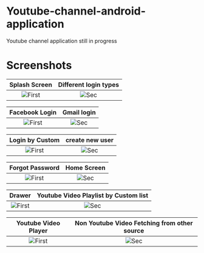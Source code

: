 # Youtube-channel-android-application
Youtube channel application still in progress 

# Screenshots

| Splash Screen | Different login types 
|:-:|:-:|
| ![First](https://github.com/mayurkadampro/Youtube-channel-android-application/blob/master/Snapshots/Splash%20Screen.png) | ![Sec](https://github.com/mayurkadampro/Youtube-channel-android-application/blob/master/Snapshots/Login%20by%20different%20way.png) |

| Facebook Login | Gmail login
|:-:|:-:|
| ![First](https://github.com/mayurkadampro/Youtube-channel-android-application/blob/master/Snapshots/facebook%20login.png) | ![Sec](https://github.com/mayurkadampro/Youtube-channel-android-application/blob/master/Snapshots/gmail%20login.png) |

| Login by Custom | create new user
|:-:|:-:|
| ![First](https://github.com/mayurkadampro/Youtube-channel-android-application/blob/master/Snapshots/login%20by%20new%20user.png) | ![Sec](https://github.com/mayurkadampro/Youtube-channel-android-application/blob/master/Snapshots/create%20account.png) |


| Forgot Password | Home Screen
|:-:|:-:|
| ![First](https://github.com/mayurkadampro/Youtube-channel-android-application/blob/master/Snapshots/forgot%20password.png) | ![Sec](https://github.com/mayurkadampro/Youtube-channel-android-application/blob/master/Snapshots/home%20screen.png) |

| Drawer | Youtube Video Playlist by Custom list
|:-:|:-:|
| ![First](https://github.com/mayurkadampro/Youtube-channel-android-application/blob/master/Snapshots/drawer.png) | ![Sec](https://github.com/mayurkadampro/Youtube-channel-android-application/blob/master/Snapshots/youtube%20video%20playlist.png) |

| Youtube Video Player | Non Youtube Video Fetching from other source
|:-:|:-:|
| ![First](https://github.com/mayurkadampro/Youtube-channel-android-application/blob/master/Snapshots/youtube%20video%20player.png) | ![Sec](https://github.com/mayurkadampro/Youtube-channel-android-application/blob/master/Snapshots/Non%20youtube%20video.png) |

